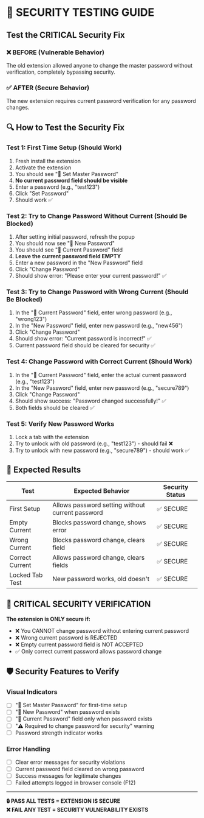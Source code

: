 # 🧪 SECURITY TESTING GUIDE

## Test the CRITICAL Security Fix

### ❌ BEFORE (Vulnerable Behavior)
The old extension allowed anyone to change the master password without verification, completely bypassing security.

### ✅ AFTER (Secure Behavior) 
The new extension requires current password verification for any password changes.

## 🔍 How to Test the Security Fix

### Test 1: First Time Setup (Should Work)
1. Fresh install the extension
2. Activate the extension
3. You should see "🔑 Set Master Password" 
4. **No current password field should be visible**
5. Enter a password (e.g., "test123")
6. Click "Set Password"
7. Should work ✅

### Test 2: Try to Change Password Without Current (Should Be Blocked)
1. After setting initial password, refresh the popup
2. You should now see "🔄 New Password"
3. You should see "🔐 Current Password" field
4. **Leave the current password field EMPTY**
5. Enter a new password in the "New Password" field
6. Click "Change Password"
7. Should show error: "Please enter your current password!" ✅

### Test 3: Try to Change Password with Wrong Current (Should Be Blocked)
1. In the "🔐 Current Password" field, enter wrong password (e.g., "wrong123")
2. In the "New Password" field, enter new password (e.g., "new456")
3. Click "Change Password"
4. Should show error: "Current password is incorrect!" ✅
5. Current password field should be cleared for security ✅

### Test 4: Change Password with Correct Current (Should Work)
1. In the "🔐 Current Password" field, enter the actual current password (e.g., "test123")
2. In the "New Password" field, enter new password (e.g., "secure789")
3. Click "Change Password"
4. Should show success: "Password changed successfully!" ✅
5. Both fields should be cleared ✅

### Test 5: Verify New Password Works
1. Lock a tab with the extension
2. Try to unlock with old password (e.g., "test123") - should fail ❌
3. Try to unlock with new password (e.g., "secure789") - should work ✅

## 🎯 Expected Results

| Test | Expected Behavior | Security Status |
|------|------------------|----------------|
| First Setup | Allows password setting without current password | ✅ SECURE |
| Empty Current | Blocks password change, shows error | ✅ SECURE |
| Wrong Current | Blocks password change, clears field | ✅ SECURE |
| Correct Current | Allows password change, clears fields | ✅ SECURE |
| Locked Tab Test | New password works, old doesn't | ✅ SECURE |

## 🚨 CRITICAL SECURITY VERIFICATION

**The extension is ONLY secure if:**
- ❌ You CANNOT change password without entering current password
- ❌ Wrong current password is REJECTED
- ❌ Empty current password field is NOT ACCEPTED
- ✅ Only correct current password allows password change

## 🛡️ Security Features to Verify

### Visual Indicators
- [ ] "🔑 Set Master Password" for first-time setup
- [ ] "🔄 New Password" when password exists
- [ ] "🔐 Current Password" field only when password exists
- [ ] "⚠️ Required to change password for security" warning
- [ ] Password strength indicator works

### Error Handling
- [ ] Clear error messages for security violations
- [ ] Current password field cleared on wrong password
- [ ] Success messages for legitimate changes
- [ ] Failed attempts logged in browser console (F12)

---

**🔒 PASS ALL TESTS = EXTENSION IS SECURE**  
**❌ FAIL ANY TEST = SECURITY VULNERABILITY EXISTS**
